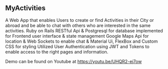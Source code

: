 ## MyActivities
A Web App that enables Users to create or find Activities in their City or abroad and be able to chat with others who are interested in the same activities.
Ruby on Rails RESTful Api & Postgresql for database
implemented for Frontend user interface & state management
Google Maps Api for location & Web Sockets to enable chat & Material Ui, FlexBox and Custom CSS for styling 
Utilized User Authentication using JWT and Tokens to enable access to the right pages and information.

Demo can be found on Youtube at 
https://youtu.be/UHQR2-ej7ow